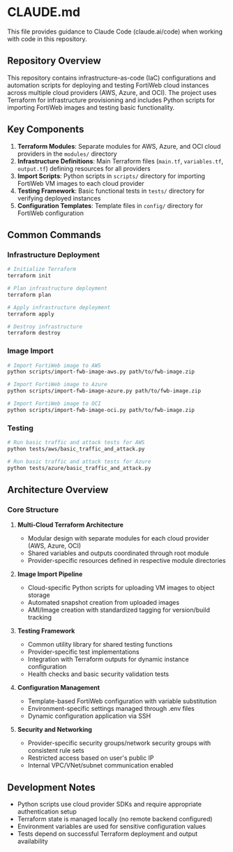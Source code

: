 # CLAUDE.md

This file provides guidance to Claude Code (claude.ai/code) when working with code in this repository.

## Repository Overview

This repository contains infrastructure-as-code (IaC) configurations and automation scripts for deploying and testing FortiWeb cloud instances across multiple cloud providers (AWS, Azure, and OCI). The project uses Terraform for infrastructure provisioning and includes Python scripts for importing FortiWeb images and testing basic functionality.

## Key Components

1. **Terraform Modules**: Separate modules for AWS, Azure, and OCI cloud providers in the `modules/` directory
2. **Infrastructure Definitions**: Main Terraform files (`main.tf`, `variables.tf`, `output.tf`) defining resources for all providers
3. **Import Scripts**: Python scripts in `scripts/` directory for importing FortiWeb VM images to each cloud provider
4. **Testing Framework**: Basic functional tests in `tests/` directory for verifying deployed instances
5. **Configuration Templates**: Template files in `config/` directory for FortiWeb configuration

## Common Commands

### Infrastructure Deployment

```bash
# Initialize Terraform
terraform init

# Plan infrastructure deployment
terraform plan

# Apply infrastructure deployment
terraform apply

# Destroy infrastructure
terraform destroy
```

### Image Import

```bash
# Import FortiWeb image to AWS
python scripts/import-fwb-image-aws.py path/to/fwb-image.zip

# Import FortiWeb image to Azure
python scripts/import-fwb-image-azure.py path/to/fwb-image.zip

# Import FortiWeb image to OCI
python scripts/import-fwb-image-oci.py path/to/fwb-image.zip
```

### Testing

```bash
# Run basic traffic and attack tests for AWS
python tests/aws/basic_traffic_and_attack.py

# Run basic traffic and attack tests for Azure
python tests/azure/basic_traffic_and_attack.py
```

## Architecture Overview

### Core Structure

1. **Multi-Cloud Terraform Architecture**
   - Modular design with separate modules for each cloud provider (AWS, Azure, OCI)
   - Shared variables and outputs coordinated through root module
   - Provider-specific resources defined in respective module directories

2. **Image Import Pipeline**
   - Cloud-specific Python scripts for uploading VM images to object storage
   - Automated snapshot creation from uploaded images
   - AMI/Image creation with standardized tagging for version/build tracking

3. **Testing Framework**
   - Common utility library for shared testing functions
   - Provider-specific test implementations
   - Integration with Terraform outputs for dynamic instance configuration
   - Health checks and basic security validation tests

4. **Configuration Management**
   - Template-based FortiWeb configuration with variable substitution
   - Environment-specific settings managed through .env files
   - Dynamic configuration application via SSH

5. **Security and Networking**
   - Provider-specific security groups/network security groups with consistent rule sets
   - Restricted access based on user's public IP
   - Internal VPC/VNet/subnet communication enabled

## Development Notes

- Python scripts use cloud provider SDKs and require appropriate authentication setup
- Terraform state is managed locally (no remote backend configured)
- Environment variables are used for sensitive configuration values
- Tests depend on successful Terraform deployment and output availability
